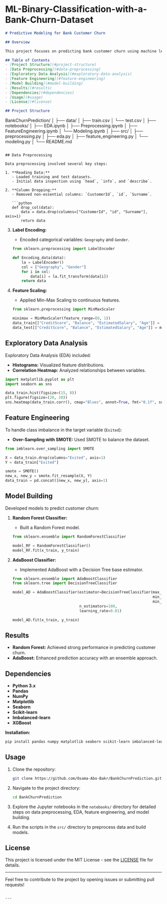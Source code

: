 # ML-Binary-Classification-with-a-Bank-Churn-Dataset

```markdown
# Predictive Modeling for Bank Customer Churn

## Overview

This project focuses on predicting bank customer churn using machine learning techniques. The process includes data preprocessing, exploratory data analysis, feature engineering, and the application of sophisticated machine learning models.

## Table of Contents
- [Project Structure](#project-structure)
- [Data Preprocessing](#data-preprocessing)
- [Exploratory Data Analysis](#exploratory-data-analysis)
- [Feature Engineering](#feature-engineering)
- [Model Building](#model-building)
- [Results](#results)
- [Dependencies](#dependencies)
- [Usage](#usage)
- [License](#license)

## Project Structure

```
BankChurnPrediction/
│
├── data/
│   ├── train.csv
│   └── test.csv
│
├── notebooks/
│   ├── EDA.ipynb
│   ├── Preprocessing.ipynb
│   ├── FeatureEngineering.ipynb
│   └── Modeling.ipynb
│
├── src/
│   ├── preprocessing.py
│   ├── eda.py
│   ├── feature_engineering.py
│   └── modeling.py
│
└── README.md
```

## Data Preprocessing

Data preprocessing involved several key steps:

1. **Reading Data:**
   - Loaded training and test datasets.
   - Initial data inspection using `head`, `info`, and `describe`.

2. **Column Dropping:**
   - Removed non-essential columns: `CustomerId`, `id`, `Surname`.

   ```python
   def drop_col(data):
       data = data.drop(columns=["CustomerId", "id", "Surname"], axis=1)
       return data
   ```

3. **Label Encoding:**
   - Encoded categorical variables: `Geography` and `Gender`.

   ```python
   from sklearn.preprocessing import LabelEncoder

   def Encoding_data(data):
       la = LabelEncoder()
       col = ["Geography", "Gender"]
       for i in col:
           data[i] = la.fit_transform(data[i])
       return data
   ```

4. **Feature Scaling:**
   - Applied Min-Max Scaling to continuous features.

   ```python
   from sklearn.preprocessing import MinMaxScaler

   minimax = MinMaxScaler(feature_range=(0, 1))
   data_train[["CreditScore", "Balance", "EstimatedSalary", "Age"]] = minimax.fit_transform(data_train[["CreditScore", "Balance", "EstimatedSalary", "Age"]])
   data_test[["CreditScore", "Balance", "EstimatedSalary", "Age"]] = minimax.transform(data_test[["CreditScore", "Balance", "EstimatedSalary", "Age"]])
   ```

## Exploratory Data Analysis

Exploratory Data Analysis (EDA) included:

- **Histograms:** Visualized feature distributions.
- **Correlation Heatmap:** Analyzed relationships between variables.

```python
import matplotlib.pyplot as plt
import seaborn as sns

data_train.hist(figsize=(15, 8))
plt.figure(figsize=(20, 20))
sns.heatmap(data_train.corr(), cmap="Blues", annot=True, fmt="0.1f", square=True)
```

## Feature Engineering

To handle class imbalance in the target variable (`Exited`):

- **Over-Sampling with SMOTE:** Used SMOTE to balance the dataset.

```python
from imblearn.over_sampling import SMOTE

X = data_train.drop(columns="Exited", axis=1)
Y = data_train["Exited"]

smote = SMOTE()
new_x, new_y = smote.fit_resample(X, Y)
data_train = pd.concat([new_x, new_y], axis=1)
```

## Model Building

Developed models to predict customer churn:

1. **Random Forest Classifier:**
   - Built a Random Forest model.

   ```python
   from sklearn.ensemble import RandomForestClassifier

   model_RF = RandomForestClassifier()
   model_RF.fit(x_train, y_train)
   ```

2. **AdaBoost Classifier:**
   - Implemented AdaBoost with a Decision Tree base estimator.

   ```python
   from sklearn.ensemble import AdaBoostClassifier
   from sklearn.tree import DecisionTreeClassifier

   model_AD = AdaBoostClassifier(estimator=DecisionTreeClassifier(max_depth=1000, 
                                                                  min_samples_split=5,
                                                                  min_samples_leaf=3),
                                 n_estimators=100,
                                 learning_rate=0.01)

   model_AD.fit(x_train, y_train)
   ```

## Results

- **Random Forest:** Achieved strong performance in predicting customer churn.
- **AdaBoost:** Enhanced prediction accuracy with an ensemble approach.

## Dependencies

- **Python 3.x**
- **Pandas**
- **NumPy**
- **Matplotlib**
- **Seaborn**
- **Scikit-learn**
- **Imbalanced-learn**
- **XGBoost**

**Installation:**

```bash
pip install pandas numpy matplotlib seaborn scikit-learn imbalanced-learn xgboost
```

## Usage

1. Clone the repository:

    ```bash
    git clone https://github.com/Osama-Abo-Bakr/BankChurnPrediction.git
    ```

2. Navigate to the project directory:

    ```bash
    cd BankChurnPrediction
    ```

3. Explore the Jupyter notebooks in the `notebooks/` directory for detailed steps on data preprocessing, EDA, feature engineering, and model building.

4. Run the scripts in the `src/` directory to preprocess data and build models.

## License

This project is licensed under the MIT License - see the [LICENSE](LICENSE) file for details.

---

Feel free to contribute to the project by opening issues or submitting pull requests!
```

---
